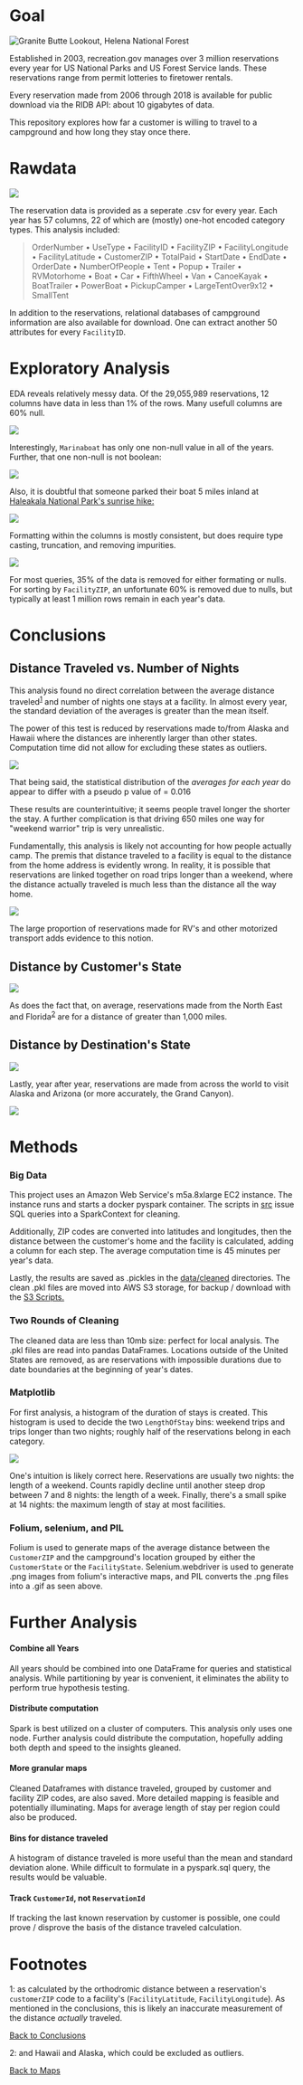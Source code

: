 # Goal
![Granite Butte Lookout, Helena National Forest](/images/README/lookout.jpg)
 
 
Established in 2003, recreation.gov manages over 3 million reservations every year for US National Parks and US Forest Service lands. These reservations range from permit lotteries to firetower rentals.
 
Every reservation made from 2006 through 2018 is available for public download via the RIDB API: about 10 gigabytes of data.
 
This repository explores how far a customer is willing to travel to a campground and how long they stay once there.
 
# Rawdata
![](/images/README/ridb.png)
 
The reservation data is provided as a seperate .csv for every year. Each year has 57 columns, 22 of which are (mostly) one-hot encoded category types. This analysis included:
 
> OrderNumber •
> UseType •
> FacilityID •
> FacilityZIP •
> FacilityLongitude •
> FacilityLatitude •
> CustomerZIP •
> TotalPaid •
> StartDate •
> EndDate •
> OrderDate •
> NumberOfPeople •
> Tent •
> Popup •
> Trailer •
> RVMotorhome •
> Boat •
> Car •
> FifthWheel •
> Van •
> CanoeKayak •
> BoatTrailer •
> PowerBoat •
> PickupCamper •
> LargeTentOver9x12 •
> SmallTent
 
In addition to the reservations, relational databases of campground information are also available for download. One can extract another 50 attributes for every `FacilityID`.
 
# Exploratory Analysis
 
EDA reveals relatively messy data. Of the 29,055,989 reservations, 12 columns have data in less than 1% of the rows. Many usefull columns are 60% null.

![](/images/README/nulls.png)

Interestingly,  `Marinaboat` has only one non-null value in all of the years. Further, that one non-null is not boolean:

![](/images/README/marinaboat.png)

Also, it is doubtful that someone parked their boat 5 miles inland at [Haleakala National Park's sunrise hike:](https://www.recreation.gov/ticket/facility/253731)
 
![](/images/README/marinaboat.jpg)
 
Formatting within the columns is mostly consistent, but does require type casting, truncation, and removing impurities.
 
![](/images/README/baddata.png)

For most queries, 35% of the data is removed for either formating or nulls. For sorting by `FacilityZIP`, an unfortunate 60% is removed due to nulls, but typically at least 1 million rows remain in each year's data.
 
# Conclusions

## Distance Traveled vs. Number of Nights
 
This analysis found no direct correlation between the average distance traveled<sup>[1](#myfootnote1)</sup> and number of nights one stays at a facility. In almost every year, the standard deviation of the averages is greater than the mean itself.

The power of this test is reduced by reservations made to/from Alaska and Hawaii where the distances are inherently larger than other states. Computation time did not allow for excluding these states as outliers.
 
![](/images/hypothesistest.png)
 
That being said, the statistical distribution of the *averages for each year* do appear to differ with a pseudo p value of = 0.016
 
These results are counterintuitive; it seems people travel longer the shorter the stay. A further complication is that driving 650 miles one way for "weekend warrior" trip is very unrealistic.
 
Fundamentally, this analysis is likely not accounting for how people actually camp. The premis that distance traveled to a facility is equal to the distance from the home address is evidently wrong. In reality, it is possible that reservations are linked together on road trips longer than a weekend, where the distance actually traveled is much less than the distance all the way home.
 
![](/images/TypeOverTime.png)
 
The large proportion of reservations made for RV's and other motorized transport adds evidence to this notion.
 
## Distance by Customer's State
![](/images/CustomerState.gif)
 
As does the fact that, on average, reservations made from the North East and Florida<sup>[2](#myfootnote2)</sup> are for a distance of greater than 1,000 miles.
 
## Distance by Destination's State
![](/images/FacilityState.gif)
 
Lastly, year after year, reservations are made from across the world to visit Alaska and Arizona (or more accurately, the Grand Canyon).
 
![](/images/README/manko.jpg)
 
 
# Methods
 
### Big Data
This project uses an Amazon Web Service's m5a.8xlarge EC2 instance. The instance runs and starts a docker pyspark container. The scripts in [src](./src) issue SQL queries into a SparkContext for cleaning.
 
Additionally, ZIP codes are converted into latitudes and longitudes, then the distance between the customer's home and the facility is calculated, adding a column for each step. The average computation time is 45 minutes per year's data.
 
Lastly, the results are saved as .pickles in the [data/cleaned](./data/cleaned) directories. The clean .pkl files are moved into AWS S3 storage, for backup / download with the [S3 Scripts.](./src/S3)
 
### Two Rounds of Cleaning
The cleaned data are less than 10mb size: perfect for local analysis. The .pkl files are read into pandas DataFrames. Locations outside of the United States are removed, as are reservations with impossible durations due to date boundaries at the beginning of year's dates.
 
### Matplotlib
For first analysis, a histogram of the duration of stays is created. This histogram is used to decide the two `LengthOfStay` bins: weekend trips and trips longer than two nights; roughly half of the reservations belong in each category.
 
![](/images/HistogramOfNights.png)
 
One's intuition is likely correct here. Reservations are usually two nights: the length of a weekend. Counts rapidly decline until another steep drop between 7 and 8 nights: the length of a week. Finally, there's a small spike at 14 nights: the maximum length of stay at most facilities.
 
### Folium, selenium, and PIL
Folium is used to generate maps of the average distance between the `CustomerZIP` and the campground's location grouped by either the `CustomerState` or the `FacilityState`. Selenium.webdriver is used to generate .png images from folium's interactive maps, and PIL converts the .png files into a .gif as seen above.
 
# Further Analysis
 
#### Combine all Years
All years should be combined into one DataFrame for queries and statistical analysis. While partitioning by year is convenient, it eliminates the ability to perform true hypothesis testing.
 
#### Distribute computation
Spark is best utilized on a cluster of computers. This analysis only uses one node. Further analysis could distribute the computation, hopefully adding both depth and speed to the insights gleaned.
 
#### More granular maps
Cleaned Dataframes with distance traveled, grouped by customer and facility ZIP codes, are also saved. More detailed mapping is feasible and potentially illuminating. Maps for average length of stay per region could also be produced.
 
#### Bins for distance traveled
A histogram of distance traveled is more useful than the mean and standard deviation alone. While difficult to formulate in a pyspark.sql query, the results would be valuable.
 
#### Track `CustomerId`, not `ReservationId`
If tracking the last known reservation by customer is possible, one could prove / disprove the basis of the distance traveled calculation.
 
# Footnotes
<a name="myfootnote1">1</a>: as calculated by the orthodromic distance between a reservation's `customerZIP` code to a facility's (`FacilityLatitude`, `FacilityLongitude`). As mentioned in the conclusions, this is likely an inaccurate measurement of the distance *actually* traveled.

[Back to Conclusions](#Conclusions)

<a name="myfootnote2">2</a>: and Hawaii and Alaska, which could be excluded as outliers.

[Back to Maps](#Distance-by-Customer's-State)